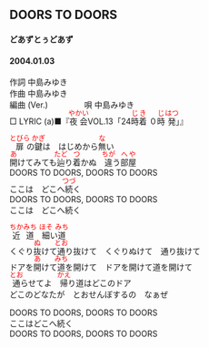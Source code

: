 <style type="text/css">
	ruby{
	    ruby-position: over;
	}
	ruby > rt{font-size: 12px;color:red;}
	p{font:16px;font-size: '楷体'}
</style>
## DOORS TO DOORS
#### どあずとぅどあず
#### 2004.01.03


作詞     中島みゆき　　　　　   
作曲      中島みゆき  　　　   
編曲 (Ver.) 　　　　
唄     中島みゆき     
□ LYRIC (a)■『<ruby><rb>夜会</rb><rp>(</rp><rt>やかい</rt><rp>)</rp></ruby>VOL.13「24<ruby><rb>時</rb><rp>(</rp><rt>じ</rt><rp>)</rp></ruby><ruby><rb>着</rb><rp>(</rp><rt>き</rt><rp>)</rp></ruby> ０<ruby><rb>時</rb><rp>(</rp><rt>じ</rt><rp>)</rp></ruby><ruby><rb>発</rb><rp>(</rp><rt>はつ</rt><rp>)</rp></ruby>」』   
   
<ruby><rb>扉</rb><rp>(</rp><rt>とびら</rt><rp>)</rp></ruby>の<ruby><rb>鍵</rb><rp>(</rp><rt>かぎ</rt><rp>)</rp></ruby>は　はじめから<ruby><rb>無</rb><rp>(</rp><rt>な</rt><rp>)</rp></ruby>い   
<ruby><rb>開</rb><rp>(</rp><rt>あ</rt><rp>)</rp></ruby>けてみても<ruby><rb>辿</rb><rp>(</rp><rt>たど</rt><rp>)</rp></ruby>り<ruby><rb>着</rb><rp>(</rp><rt>つ</rt><rp>)</rp></ruby>かぬ　<ruby><rb>違</rb><rp>(</rp><rt>ちが</rt><rp>)</rp></ruby>う<ruby><rb>部屋</rb><rp>(</rp><rt>へや</rt><rp>)</rp></ruby>   
DOORS TO DOORS, DOORS TO DOORS   
ここは　どこへ<ruby><rb>続</rb><rp>(</rp><rt>つづ</rt><rp>)</rp></ruby>く   
DOORS TO DOORS, DOORS TO DOORS   
ここは　どこへ続く   
   
<ruby><rb>近道</rb><rp>(</rp><rt>ちかみち</rt><rp>)</rp></ruby>　<ruby><rb>細</rb><rp>(</rp><rt>ほそ</rt><rp>)</rp></ruby>い<ruby><rb>道</rb><rp>(</rp><rt>みち</rt><rp>)</rp></ruby>   
くぐり<ruby><rb>抜</rb><rp>(</rp><rt>ぬ</rt><rp>)</rp></ruby>けて<ruby><rb>通</rb><rp>(</rp><rt>とお</rt><rp>)</rp></ruby>り抜けて　くぐりぬけて　通り抜けて   
ドアを<ruby><rb>開</rb><rp>(</rp><rt>あ</rt><rp>)</rp></ruby>けて<ruby><rb>道</rb><rp>(</rp><rt>みち</rt><rp>)</rp></ruby>を開けて　ドアを開けて道を開けて   
<ruby><rb>通</rb><rp>(</rp><rt>とお</rt><rp>)</rp></ruby>らせてよ　<ruby><rb>帰</rb><rp>(</rp><rt>かえ</rt><rp>)</rp></ruby>り道はどこのドア   
どこのどなたが　とおせんぼするの　なぁぜ   
   
DOORS TO DOORS, DOORS TO DOORS   
ここはどこへ続く   
DOORS TO DOORS, DOORS TO DOORS   